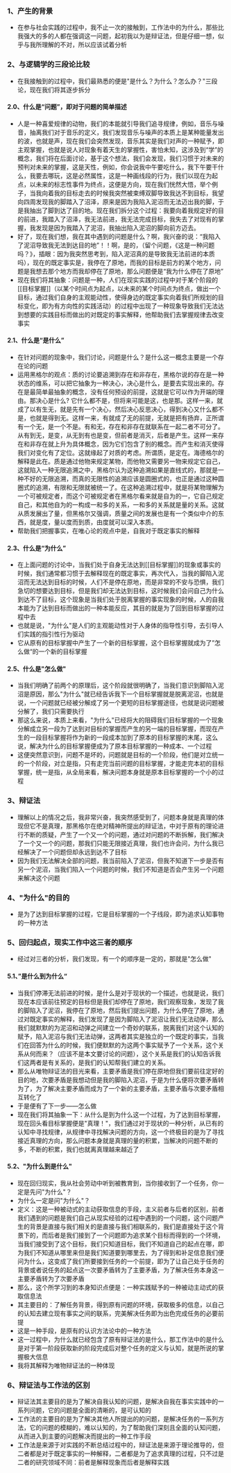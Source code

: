 ### 1、产生的背景
+ 在参与社会实践的过程中，我不止一次的接触到，工作法中的为什么，那些比我强大的多的人都在强调这一问题，起初我以为是辩证法，但是仔细一想，似乎与我所理解的不对，所以应该试着分析
### 2、与逻辑学的三段论比较
+ 在我接触到的过程中，我们最熟悉的便是"是什么？为什么？怎么办？"三段论，现在我们将其逐步拆分
#### 2.0、什么是“问题”，即对于问题的简单描述
 + 人是一种喜爱规律的动物，我们的本能就引导我们追寻规律，例如，音乐与噪音，抽离我们对于音乐的定义，我们发现音乐与噪声的本质上是某种能量发出的波，也就是声，现在我们会突然发现，音乐其实是我们对声的一种赋予，即主观掌握，也就是说人对现象有着天生的掌握性，害怕未知，这涉及到“学”的概念，我们将在后面讨论，基于这个想法，我们会发现，我们习惯于对未来的预判对未来的掌握，这是天性，例如，你会说我中午要吃什么，我下午要干什么，我要去哪玩，这是必然属性，这是一种画线段的行为，我们以现在为起点，以未来的标志性事件为终点，这便是方向，现在我们恍然大悟，举个例子，当我向着我的目标走去的时候我突然被束缚双脚导致我达不到目标，我望向四周发现我的脚踏入了沼泽，原来是因为我陷入泥沼而无法迈出我的脚，于是我抽出了脚到达了目的地。现在我们拆分这个过程：我要向着我规定好的目的前进，我踏入了沼泽，我无法前进，我无法完成目标，我失去了对现有的掌握，我发现是因为我踏入了泥沼，我抽出陷入泥沼的脚向前方迈去。
 + 好了，现在我们想，我在其中遇到的问题是什么？啊，我兴奋的说：“我陷入了泥沼导致我无法到达目的地”！！啊，是的，（留个问题，《这是一种问题吗？》，插眼：因为我突然思考到，陷入泥沼真的是导致我无法前进的本质吗），现在的既定事实是，我停在了原地，而我的目标是前方的某个地方，问题是我想去那个地方而我却停在了原地，那么问题便是“我为什么停在了原地”
 + 现在我们将其抽象：问题是一种，人们在现实实践的过程中对于某个阶段的[[目标掌握]]（以某个时间点为起点，以未来的某个时间点为终点，做出一个目标，通过我们自身的主观能动性，使得身边的既定事实向着我们所规划的目标变化，即为有方向性的实践活动）的过程中出现了一种现象导致我们无法达到想要的实践目标而做出的对既定的事实解释，他帮助我们去掌握规律去改变事实
#### 2.1、什么是“是什么”
+ 在针对问题的现象中，我们讨论，问题是什么？是什么这一概念主要是一个存在论的问题
+ 运用黑格尔的观点：质的讨论要追溯到存在和非存在，黑格尔说的存在是一种状态的维系，可以把它抽象为一种决心，决心是什么，是要去实现出来的。存在是最简单最抽象的概念，没有任何预设的前提，这就是它可以作为开端的理由。那决心是什么? 它什么都不是，但将来可能是这，也是那。这样一来，就成了以有生无，就是先有一个决心，然后决心反思决心，得到决心又什么都不是，也就是得到无。这样一来，有就成了无的前提，无就是把有扬弃，正所谓有一个无，是一个不是。有和无，存在和非存在就联系在一起二者不可分了。从有到无，是变，从无到有也是变，但前者是消灭，后者是产生。这样一来存在和非存在就上升为具体概念，因为它们包含了别的概念。而产生和消灭使得我们对变化有了定位。这就缘起了对质的考虑。所谓质，是定在。海德格尔的解释是此在。质是通过他物来规定某物，而他物又需要另一物来规定它自己，这就陷入一种无限追溯之中，黑格尔认为这种追溯如果是直线式的，那就是一种不好的无限追溯，而真的无限性的追溯应该是圆圈式的，也正是通过这种圆圈式的追溯，有限和无限就被统一了。在这种追溯过程中，就是将某物理解为一个可被规定者，而这个可被规定者在黑格尔看来就是自为的一，它自己规定自己，和其他自为的一构成一和多的关系，一和多的关系就是量的关系。这就从质发展出了量，但黑格尔又强调，质量之间的发展也是有一个类似中介的东西，就是度，量以度而到质，由度就可以深入本质。
+ 帮助我们把握事实，在唯心论的观点中是，自我对于既定事实的解释
#### 2.3、什么是“为什么”
+ 在上面问题的讨论中，当我们处于自身无法达到[[目标掌握]]的现象或事实的时候，我们通常都习惯于去解释现在的既定事实，再次代入，当我的脚陷入泥沼而无法达到目标的时候，人们不是停在原地，而是非常的不安与恐惧，我们急切的想要达到目标，但是我们却无法达到目标，这时候我们会问自己为什么到达不了目标，这个现象是当我们处于脱离掌握的事实现象的时候，人的自我本能为了达到目标而做出的一种本能反应，其目的就是为了回到目标掌握的过程中去
+ 也就是说，"为什么"是人们的主观能动性对于人身体的指导性引导，去引导人们实践的指引性行为驱动
+ 它从原有的目标掌握中产生了一个新的目标掌握，这个目标掌握就成为了”怎么做“的一个新的目标掌握
#### 2.5、什么是"怎么做"
+ 当我们明确了前两个的原理后，这个阶段就很明确了，当我们意识到脚陷入泥沼是原因，那么"为什么"就已经告诉我下一个目标掌握就是脱离泥沼，也就是说，一个问题就已经被分解成了另一个更短的目标掌握途径，也就是说问题被分解了，我们只需要执行
+ 那这么来说，本质上来看，"为什么"已经将大的阻碍我们目标掌握的一个现象分解成立另一段为了达到对目标的掌握而产生的另一端的目标掌握，而现在产生的一段目标掌握将作为新的一段成本加到了原本的目标掌握的末尾，这么说，解决为什么的目标掌握便成为了原本目标掌握的一种成本、一个过程
+ 这便突然意识到，问题不是坏的，问题就是目标的一个阶段，他们是对立统一的一个阶段，对立是指，只有走完当前问题的目标掌握，才能走完本初的目标掌握，统一是指，从全局来看，解决问题本身就是原本目标掌握的一个小的过程
### 3、辩证法
+ 理解以上的情况之后，我非常兴奋，我突然感受到了，问题本身就是真理的体现但它不是真理，那黑格尔在绝对精神所提出的辩证法，中对于原有的理论进行不断的质疑，产生了一个又一个的问题，通过对问题的不断拆解，我们解决了一个又一个的问题，那我们只能无限接近真理，我们也许会问，为什么我已经解决了一个问题但却永远到达不了目标
+ 因为我们无法解决全部的问题，我当前陷入了泥沼，但我不知道下一步是否有另一个泥沼，当我们陷入一个问题的时候，我们不知道是否会产生另一个问题来解决这个问题
### 4、"为什么"的目的
+ 是为了达到目标掌握的过程，它是目标掌握的一个子线段，即为追求认知事物的一种方法
### 5、回归起点，现实工作中这三者的顺序
+ 经过对三者的分析，我们发现，有一个的顺序是一定的，那就是"怎么做"
#### 5.1、”是什么到为什么“
+ 当我们停滞无法前进的时候，是什么是对于现状的一个描述，也就是说，我们现在本应该前往预定的目标但是我们却停在了原地，我们观察现象，发现了我的脚陷入了泥沼，我停在了原地，然后我们提出问题，为什么停在了原地，通过对既定事实的解释，我们发现了是因为脚陷入了泥沼让我们无法动弹，那么我们就默默的为泥沼和动弹之间建立一个奇妙的联系，脱离我们对这个认知的赋予，陷入泥沼与我们无法动弹，这两者其实是独立的一个既定的事实，当我们在回答为什么的时候，我们便默默的为这两个事实赋予了一个关系，这个关系从何而来？（应该不是本文要讨论的问题），这个关系是我们的认知告诉我们这两者是有关系的，是我们的认知帮我们建立的关系。
+ 那么从唯物辩证法的目光来看，主要矛盾是我们停在原地但我们要前往定好的目的地，次要矛盾是我想动但是我的脚陷入泥沼，于是为什么便将次要矛盾转为了，为了解决主要矛盾而成为了一个新的主要矛盾，主要矛盾与次要矛盾相互转化了
+ 于是便有了下一步——怎么做
+ 现在我们将其抽象一下：从什么是到为什么这一个过程，为了达到目标掌握，现在回头看目标掌握便是"真理！"，我们通过对于现状的一种分析，从已有的认知中寻找规律，从规律中寻找解决问题的方向，这一个终极目的是为了寻找接近真理的方向，那么问题本身就是真理的量的积累，当解决的问题不断的多，不断的积累，我们也就离真理越来越近了
#### 5.2、"为什么到是什么"
+ 现在回归现实，我从社会劳动中听到被教育到，当你接收到了一个任务，你一定是先问"为什么"？
+ 为什么一定是问"为什么"？
+ 定义：这是一种被动式的主动获取信息的手段，主义前者与后者的区别，前者我们遇到的问题是我们自己从现实经验的过程中遇到的一个问题，这个问题产生的背景是直接与我们相关的是直接与我们相联系的，我们是直接处于这个背景下的，而后者是我们接到了一个问题即为追求某个目标而得到的一个环境，当我们接受到了这个目标，我们只知道目标，我们不知道自己的起点在哪，即为我们不知道从哪里来但是我们知道要到哪里去，为了得到和补足信息我们便问为什么，这变成了我们所要接到任务的一个前提，即为了让自己处于任务的背景或者说任务的起点这一次要矛盾转为了主要矛盾，为了解决任务本身这一主要矛盾转为了次要矛盾
+ 那么，这个所学习到的本身知识点便是：一种实践赋予的一种被动主动式的获取信息法
+ 其主要目的：了解任务背景，得到原有问题的环境，获取极多的信息，以自己的认知去建立现有事实之间的联系，完美解决任务即为出色完成任务的必要前提
+ 这是一种手段，是原有的认识方法论中的一种方法
+ 这一过程中，为什么就已经包含了原有辩证法的是什么，那工作法中的是什么是对于第一阶段获取新的阶段完成后对整个任务的定义与认知，就是所说的掌握极大信息
+ 我将其解释为唯物辩证法的一种体现
### 6、辩证法与工作法的区别
+ 辩证法其主要目的是为了解决自我认知的问题，是解决自我在事实实践中的一系列问题，它的问题是全面的清晰的，是可认知的
+ 工作法的主要目的是为了解决其他人所提出的的问题，是解决任务的一系列方法，它的问题的模糊的，难以认知的，为了帮助我们深刻且全面的认知问题，从而进入到主要的问题解决而提出的一种工作手段
+ 工作法是来源于对实践的不断总结过程中的，辩证法是来源于理论推导的，但二者都是对于既定事实的一种解释，二者都是为了追求真理的过程，只不过是二者的研究领域不同：前者是解释现象而后者是解释实践